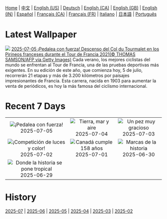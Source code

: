[Home](../README.md) | [中文](zh-CN.md) | [English (US)](en-US.md) | [Deutsch](de-DE.md) | [English (CA)](en-CA.md) | [English (GB)](en-GB.md) | [English (IN)](en-IN.md) | [Español](es-ES.md) | [Français (CA)](fr-CA.md) | [Français (FR)](fr-FR.md) | [Italiano](it-IT.md) | [日本語](ja-JP.md) | [Português](pt-BR.md)

# Latest Wallpaper
![](https://www.bing.com/th?id=OHR.TourCyclists_ES-ES2642482383_UHD.jpg)
[2025-07-05 ¡Pedalea con fuerza! Descenso del Col du Tourmalet en los Pirineos franceses durante el Tour de Francia 2021(© THOMAS SAMSON/AFP via Getty Images)](https://www.bing.com/th?id=OHR.TourCyclists_ES-ES2642482383_UHD.jpg)
Cada verano, los mejores ciclistas del mundo se enfrentan al Tour de Francia, una de las pruebas deportivas más exigentes. En su edición de este año, que comienza hoy, 5 de julio, recorrerán 21 etapas y más de 3.200 kilómetros por paisajes impresionantes de Francia. Esta carrera, nacida en 1903 para aumentar la venta de periódicos, es hoy la más famosa del ciclismo internacional.

# Recent 7 Days
|  |  |  |
|:---:|:---:|:---:|
| ![](https://www.bing.com/th?id=OHR.TourCyclists_ES-ES2642482383_400x240.jpg "¡Pedalea con fuerza!") 2025-07-05 | ![](https://www.bing.com/th?id=OHR.OroseiSardegna_ES-ES2424357191_400x240.jpg "Tierra, mar y aire") 2025-07-04 | ![](https://www.bing.com/th?id=OHR.MaroonClownfish_ES-ES2159485386_400x240.jpg "Un pez muy gracioso") 2025-07-03 |
| ![](https://www.bing.com/th?id=OHR.TarragonaFireworks_ES-ES2035632810_400x240.jpg "¡Competición de luces y color!") 2025-07-02 | ![](https://www.bing.com/th?id=OHR.CanadaDayFogo_ES-ES1121865641_400x240.jpg "Canadá cumple 158 años") 2025-07-01 | ![](https://www.bing.com/th?id=OHR.WolfeCrater_ES-ES0950300171_400x240.jpg "Marcas de la historia") 2025-06-30 |
| ![](https://www.bing.com/th?id=OHR.BandaIsland_ES-ES0659509057_400x240.jpg "Donde la historia se pone tropical") 2025-06-29 |  |  |

# History
[2025-07](../archives/wallpaper/es-ES/w_2025_07.md) | [2025-06](../archives/wallpaper/es-ES/w_2025_06.md) | [2025-05](../archives/wallpaper/es-ES/w_2025_05.md) | [2025-04](../archives/wallpaper/es-ES/w_2025_04.md) | [2025-03](../archives/wallpaper/es-ES/w_2025_03.md) | [2025-02](../archives/wallpaper/es-ES/w_2025_02.md)
